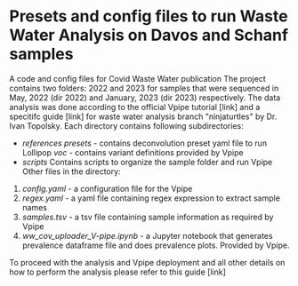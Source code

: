 # Presets and config files to run Waste Water Analysis on Davos and Schanf samples
A code and config files for Covid Waste Water publication
The project contains two folders: 2022 and 2023 for samples that were sequenced in May, 2022 (dir 2022) and January, 2023 (dir 2023) respectively. 
The data analysis was done according to the official Vpipe tutorial [link] and a specitifc guide [link] for waste water analysis branch "ninjaturtles" by Dr. Ivan Topolsky. 
Each directory contains following subdirectories: 
- *references* 
_presets_ - contains deconvolution preset yaml file to run Lollipop
_voc_ - contains variant definitions provided by Vpipe
- *scripts*
Contains scripts to organize the sample folder and run Vpipe
Other files in the directory:
1. _config.yaml_ - a configuration file for the Vpipe
2. _regex.yaml_ - a yaml file containing regex expression to extract sample names
3. _samples.tsv_ - a tsv file containing sample information as required by Vpipe
4. _ww_cov_uploader_V-pipe.ipynb_ - a Jupyter notebook that generates prevalence dataframe file and does prevalence plots. Provided by Vpipe.

 To proceed with the analysis and Vpipe deployment and all other details on how to perform the analysis please refer to this guide [link]
